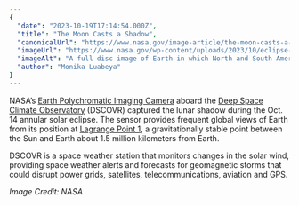 ```yaml
---
{
  "date": "2023-10-19T17:14:54.000Z",
  "title": "The Moon Casts a Shadow",
  "canonicalUrl": "https://www.nasa.gov/image-article/the-moon-casts-a-shadow/",
  "imageUrl": "https://www.nasa.gov/wp-content/uploads/2023/10/eclipse-annular-epc-2023287-lrg.jpg",
  "imageAlt": "A full disc image of Earth in which North and South America are visible. The Moon casts a dark brown shadow in the top left quadrant.",
  "author": "Monika Luabeya"
}
---
```


NASA’s [Earth Polychromatic Imaging Camera](https://epic.gsfc.nasa.gov/) aboard the [Deep Space Climate Observatory](https://science.nasa.gov/mission/dscovr/) (DSCOVR) captured the lunar shadow during the Oct. 14 annular solar eclipse. The sensor provides frequent global views of Earth from its position at [Lagrange Point 1](https://science.nasa.gov/resource/what-is-a-lagrange-point/), a gravitationally stable point between the Sun and Earth about 1.5 million kilometers from Earth.

DSCOVR is a space weather station that monitors changes in the solar wind, providing space weather alerts and forecasts for geomagnetic storms that could disrupt power grids, satellites, telecommunications, aviation and GPS.

_Image Credit: NASA_
